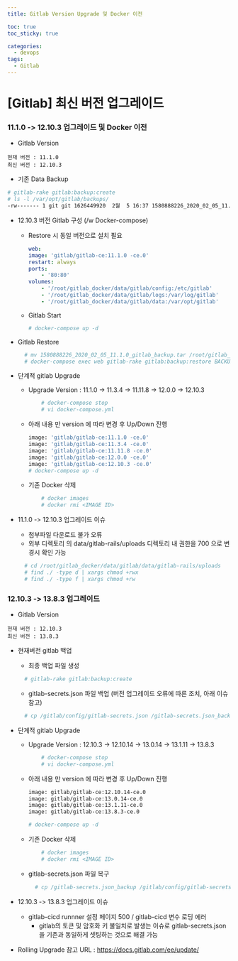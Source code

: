 ```yaml
---
title: Gitlab Version Upgrade 및 Docker 이전

toc: true
toc_sticky: true

categories:
  - devops  
tags:
  - Gitlab
---
```


# [Gitlab] 최신 버전 업그레이드


### 11.1.0 -> 12.10.3 업그레이드 및 Docker 이전
- Gitlab Version
```
현재 버전 : 11.1.0
최신 버전 : 12.10.3
```

- 기존 Data Backup
```bash
# gitlab-rake gitlab:backup:create
# ls -l /var/opt/gitlab/backups/
-rw------- 1 git git 1626449920  2월  5 16:37 1580888226_2020_02_05_11.1.0_gitlab_backup.tar
```

- 12.10.3 버전 Gitlab 구성 (/w Docker-compose)
  - Restore 시 동일 버전으로 설치 필요
    ```yaml
    web:
    image: 'gitlab/gitlab-ce:11.1.0 -ce.0'
    restart: always
    ports:
        - '80:80'
    volumes:
        - '/root/gitlab_docker/data/gitlab/config:/etc/gitlab'
        - '/root/gitlab_docker/data/gitlab/logs:/var/log/gitlab'
        - '/root/gitlab_docker/data/gitlab/data:/var/opt/gitlab'
    ```
  - Gitlab Start 
    ```bash
    # docker-compose up -d
    ```

- Gitlab Restore
  ```bash
    # mv 1580888226_2020_02_05_11.1.0_gitlab_backup.tar /root/gitlab_docker/data/gitlab/data/
    # docker-compose exec web gitlab-rake gitlab:backup:restore BACKUP=1580888226_2020_02_05_11.1.0
  ```

- 단계적 gitlab Upgrade
  - Upgrade Version : 11.1.0 -> 11.3.4 -> 11.11.8 -> 12.0.0 -> 12.10.3
    ```bash
        # docker-compose stop
        # vi docker-compose.yml
    ```
  - 아래 내용 만 version 에 따라 변경 후 Up/Down 진행
    ```bash
    image: 'gitlab/gitlab-ce:11.1.0 -ce.0'
    image: 'gitlab/gitlab-ce:11.3.4 -ce.0'
    image: 'gitlab/gitlab-ce:11.11.8 -ce.0'
    image: 'gitlab/gitlab-ce:12.0.0 -ce.0'
    image: 'gitlab/gitlab-ce:12.10.3 -ce.0'
    # docker-compose up -d
    ```
  - 기존 Docker 삭제
    ```bash  
        # docker images
        # docker rmi <IMAGE ID>
    ```
- 11.1.0 -> 12.10.3 업그레이드 이슈
  - 첨부파일 다운로드 불가 오류
  - 외부 디렉토리 의 data/gitlab-rails/uploads 디렉토리 내 권한을 700 으로 변경시 확인 가능
  ```bash
    # cd /root/gitlab_docker/data/gitlab/data/gitlab-rails/uploads
    # find ./ -type d | xargs chmod +rwx
    # find ./ -type f | xargs chmod +rw
  ```

### 12.10.3 -> 13.8.3 업그레이드

- Gitlab Version
```
현재 버전 : 12.10.3
최신 버전 : 13.8.3
```
- 현재버전 gitlab 백업
  - 최종 백업 파일 생성
  ```bash
    # gitlab-rake gitlab:backup:create
  ```
  - gitlab-secrets.json 파일 백업 (버전 업그레이드 오류에 따른 조치, 아래 이슈 참고)
  ```bash
    # cp /gitlab/config/gitlab-secrets.json /gitlab-secrets.json_backup
  ```

- 단계적 gitlab Upgrade
  - Upgrade Version : 12.10.3 -> 12.10.14 -> 13.0.14 -> 13.1.11 -> 13.8.3
    ```bash
        # docker-compose stop
        # vi docker-compose.yml
    ```
  - 아래 내용 만 version 에 따라 변경 후 Up/Down 진행
    ```bash
    image: gitlab/gitlab-ce:12.10.14-ce.0
    image: gitlab/gitlab-ce:13.0.14-ce.0
    image: gitlab/gitlab-ce:13.1.11-ce.0
    image: gitlab/gitlab-ce:13.8.3-ce.0

    # docker-compose up -d
    ```

  - 기존 Docker 삭제
    ```bash  
        # docker images
        # docker rmi <IMAGE ID>
    ```
  - gitlab-secrets.json 파일 복구
    ```bash
      # cp /gitlab-secrets.json_backup /gitlab/config/gitlab-secrets.json
    ```
- 12.10.3 -> 13.8.3 업그레이드 이슈
  - gitlab-cicd runnner 설정 페이지 500 / gitlab-cicd 변수 로딩 에러
    - gitlab의 토큰 및 암호화 키 불일치로 발생는 이슈로 gitlab-secrets.json을 기존과 동일하게 셋팅하는 것으로 해결 가능

- Rolling Upgrade 참고 URL : https://docs.gitlab.com/ee/update/